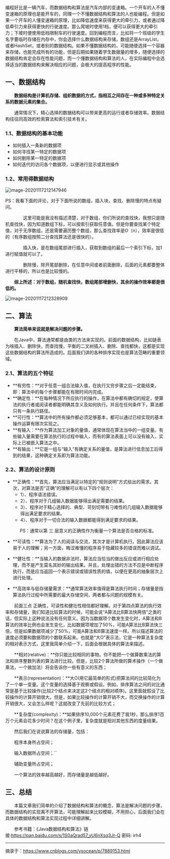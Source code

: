 编程好比是一辆汽车，而数据结构和算法是汽车内部的变速箱。一个开车的人不懂变速箱的原理也是能开车的，同理一个不懂数据结构和算法的人也能编程。但是如果一个开车的人懂变速箱的原理，比如降低速度来获得更大的牵引力，或者通过降低牵引力来获得更快的行驶速度。那么爬坡时使用1档，便可以获得更大的牵引力；下坡时便使用低档限制车的行驶速度。回到编程而言，比如将一个班级的学生名字要临时存储在内存中，你会选择什么数据结构来存储，数组还是ArrayList，或者HashSet，或者别的数据结构。如果不懂数据结构的，可能随便选择一个容器来存储，也能完成所有的功能，但是后期如果随着学生数据量的增多，随便选择的数据结构肯定会存在性能问题，而一个懂数据结构和算法的人，在实际编程中会选择适当的数据结构来解决相应的问题，会极大的提高程序的性能。

## 一、数据结构

　　**数据结构是计算机存储、组织数据的方式，指相互之间存在一种或多种特定关系的数据元素的集合。**

　　通常情况下，精心选择的数据结构可以带来更高的运行或者存储效率。数据结构往往同高效的检索算法和索引技术有关。

### 1.1、数据结构的基本功能

- 如何插入一条新的数据项
- 如何寻找某一特定的数据项
- 如何删除某一特定的数据项
- 如何迭代的访问各个数据项，以便进行显示或其他操作

### 1.2、常用得数据结构

![image-20201117212147946](https://gitee.com/icecandy/imgbed/raw/master/Java/Java数据结构和算法/20201117212149.png)

PS：我看下面的评论，对于下面所说的数组，插入块，查找、删除慢的特点有疑问。

　　　　这里可能是我没有描述清楚，对于数组，你们所说的查找快，我想只是随机查找快，因为知道数组下标，可以按索引获取任意值。但是你要查找某个特定值，对于无序数组，还是需要遍历整个数组，那么查找效率是O（n），效率是很低的（有序数组按照二分查找算法还是很快的）。

　　　　插入快，是在数组尾部进行插入，获取到数组的最后一个索引下标，加1进行赋值就可以了。

　　　　删除慢，除开尾部删除，在任意中间或者前面删除，后面的元素都要整体进行平移的，所以也是比较慢的。

　　**综上所述：对于数组，随机查找快，数组尾部增删快，其余的操作效率都是很低的。**

![image-20201117212328909](https://gitee.com/icecandy/imgbed/raw/master/Java/Java数据结构和算法/20201117212330.png)

## 二、算法

　　**算法简单来说就是解决问题的步骤。**

　　在Java中，算法通常都是由类的方法来实现的。前面的数据结构，比如链表为啥插入、删除快，而查找慢，平衡的二叉树插入、删除、查找都快，这都是实现这些数据结构的算法所造成的。后面我们讲的各种排序实现也是算法范畴的重要领域。

### 2.1、算法的五个特征

- **有穷性：**对于任意一组合法输入值，在执行又穷步骤之后一定能结束，即：算法中的每个步骤都能在有限时间内完成。
- **确定性：**在每种情况下所应执行的操作，在算法中都有确切的规定，使算法的执行者或阅读者都能明确其含义及如何执行。并且在任何条件下，算法都只有一条执行路径。
- **可行性：**算法中的所有操作都必须足够基本，都可以通过已经实现的基本操作运算有限次实现之。
- **有输入：**作为算法加工对象的量值，通常体现在算法当中的一组变量。有些输入量需要在算法执行的过程中输入，而有的算法表面上可以没有输入，实际上已被嵌入算法之中。
- **有输出：**它是一组与“输入”有确定关系的量值，是算法进行信息加工后得到的结果，这种确定关系即为算法功能。

### 2.2、算法的设计原则

- **正确性：**首先，算法应当满足以特定的“规则说明”方式给出的需求。其次，对算法是否“正确”的理解可以有以下四个层次：
  - 1）、程序语法错误。
  - 2）、程序对于几组输入数据能够得出满足需要的结果。
  - 3）、程序对于精心选择的、典型、苛刻切带有刁难性的几组输入数据能够得出满足要求的结果。
  - 4）、程序对于一切合法的输入数据都能得到满足要求的结果。

　　　  PS：通常以第 三 层意义的正确性作为衡量一个算法是否合格的标准。

- **可读性：**算法为了人的阅读与交流，其次才是计算机执行。因此算法应该易于人的理解；另一方面，晦涩难懂的程序易于隐藏较多的错误而难以调试。

- **健壮性：**当输入的数据非法时，算法应当恰当的做出反应或进行相应处理，而不是产生莫名其妙的输出结果。并且，处理出错的方法不应是中断程序执行，而是应当返回一个表示错误或错误性质的值，以便在更高的抽象层次上进行处理。

- **高效率与低存储量需求：**通常算法效率值得是算法执行时间；存储量是指算法执行过程中所需要的最大存储空间，两者都与问题的规模有关。

　　前面三点 正确性，可读性和健壮性相信都好理解。对于第四点算法的执行效率和存储量，我们知道比较算法的时候，可能会说“A算法比B算法快两倍”之类的话，但实际上这种说法没有任何意义。因为当数据项个数发生变化时，A算法和B算法的效率比例也会发生变化，比如数据项增加了50%，可能A算法比B算法快三倍，但是如果数据项减少了50%，可能A算法和B算法速度一样。所以描述算法的速度必须要和数据项的个数联系起来。也就是“大O”表示法，它是一种算法复杂度的相对表示方式，这里我简单介绍一下，后面会根据具体的算法来描述。

　　**相对(relative)：**你只能比较相同的事物。你不能把一个做算数乘法的算法和排序整数列表的算法进行比较。但是，比较2个算法所做的算术操作（一个做乘法，一个做加法）将会告诉你一些有意义的东西；

　　**表示(representation)：**大O(用它最简单的形式)把算法间的比较简化为了一个单一变量。这个变量的选择基于观察或假设。例如，排序算法之间的对比通常是基于比较操作(比较2个结点来决定这2个结点的相对顺序)。这里面就假设了比较操作的计算开销很大。但是，如果比较操作的计算开销不大，而交换操作的计算开销很大，又会怎么样呢？这就改变了先前的比较方式；

　　**复杂度(complexity)：**如果排序10,000个元素花费了我1秒，那么排序1百万个元素会花多少时间？在这个例子里，复杂度就是相对其他东西的度量结果。

　　然后我们在说说算法的存储量，包括：

　　程序本身所占空间；

　　输入数据所占空间；``

　　辅助变量所占空间；

　　一个算法的效率越高越好，而存储量是越低越好。

## 三、总结

　　本篇文章我们简单的介绍了数据结构和算法的概念，算法是解决问题的步骤，而数据结构的实现离不开算法，可能理解起来比较模糊，不用担心，后面我们会在具体的数据结构和算法实现过程中详细讲解。

　　参考书籍：《Java数据结构和算法》链接:https://pan.baidu.com/s/1S0aQrad57_vU6nXsq3Jr-Q 密码: irh4

------

摘录于：https://www.cnblogs.com/ysocean/p/7889153.html
